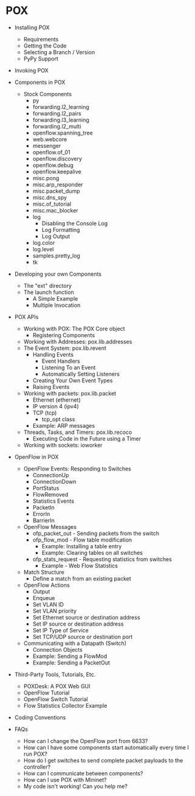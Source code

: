 # POX


* Installing POX
  * Requirements
  * Getting the Code
  * Selecting a Branch / Version
  * PyPy Support

* Invoking POX

* Components in POX
  * Stock Components
    * py
    * forwarding.l2_learning
    * forwarding.l2_pairs
    * forwarding.l3_learning
    * forwarding.l2_multi
    * openflow.spanning_tree
    * web.webcore
    * messenger
    * openflow.of_01
    * openflow.discovery
    * openflow.debug
    * openflow.keepalive
    * misc.pong
    * misc.arp_responder
    * misc.packet_dump
    * misc.dns_spy
    * misc.of_tutorial
    * misc.mac_blocker
    * log
      * Disabling the Console Log
      * Log Formatting
      * Log Output
    * log.color
    * log.level
    * samples.pretty_log
    * tk
    
* Developing your own Components
  * The "ext" directory
  * The launch function
    * A Simple Example
    * Multiple Invocation
* POX APIs
  * Working with POX: The POX Core object
    * Registering Components
  * Working with Addresses: pox.lib.addresses
  * The Event System: pox.lib.revent
    * Handling Events
       * Event Handlers
       * Listening To an Event
       * Automatically Setting Listeners
    * Creating Your Own Event Types
    * Raising Events
  * Working with packets: pox.lib.packet
    * Ethernet (ethernet)
    * IP version 4 (ipv4)
    * TCP (tcp)
       * tcp_opt class
    * Example: ARP messages
  * Threads, Tasks, and Timers: pox.lib.recoco
    * Executing Code in the Future using a Timer
  * Working with sockets: ioworker
* OpenFlow in POX
  * OpenFlow Events: Responding to Switches
    * ConnectionUp
    * ConnectionDown
    * PortStatus
    * FlowRemoved
    * Statistics Events
    * PacketIn
    * ErrorIn
    * BarrierIn
  * OpenFlow Messages
    * ofp_packet_out - Sending packets from the switch
    * ofp_flow_mod - Flow table modification
       * Example: Installing a table entry
       * Example: Clearing tables on all switches
    * ofp_stats_request - Requesting statistics from switches
       * Example - Web Flow Statistics
  * Match Structure
       * Define a match from an existing packet
  * OpenFlow Actions
       * Output
       * Enqueue
       * Set VLAN ID
       * Set VLAN priority
       * Set Ethernet source or destination address
       * Set IP source or destination address
       * Set IP Type of Service
       * Set TCP/UDP source or destination port
  * Communicating with a Datapath (Switch)
       * Connection Objects
       * Example: Sending a FlowMod
       * Example: Sending a PacketOut
* Third-Party Tools, Tutorials, Etc.
   * POXDesk: A POX Web GUI
   * OpenFlow Tutorial
   * OpenFlow Switch Tutorial
   * Flow Statistics Collector Example
* Coding Conventions
* FAQs
   * How can I change the OpenFlow port from 6633?
   * How can I have some components start automatically every time I run POX?
   * How do I get switches to send complete packet payloads to the controller?
   * How can I communicate between components?
   * How can I use POX with Mininet?
   * My code isn't working!  Can you help me?